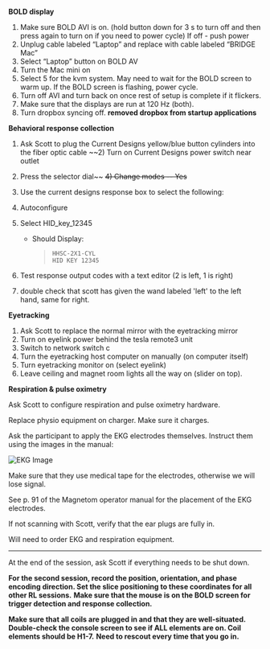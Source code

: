 **BOLD display**

1) Make sure BOLD AVI is on. (hold button down for 3 s to turn off and then press again to turn on if you need to power cycle)
If off - push power
2) Unplug cable labeled “Laptop” and replace with cable labeled “BRIDGE Mac”
3) Select “Laptop” button on BOLD AV
4) Turn the Mac mini on
5) Select 5 for the kvm system. May need to wait for the BOLD screen to warm up. If the BOLD screen is flashing, power cycle. 
6) Turn off AVI and turn back on once rest of setup is complete if it flickers.
7) Make sure that the displays are run at 120 Hz (both).
8) Turn dropbox syncing off. **removed dropbox from startup applications**

**Behavioral response collection**

1) Ask Scott to plug the Current Designs yellow/blue button cylinders into the fiber optic cable
~~2) Turn on Current Designs power switch near outlet
3) Press the selector dial~~
~~4) Change modes -- Yes~~
2) Use the current designs response box to select the following: 
3) Autoconfigure 
4) Select HID_key_12345 
    * Should Display:
       >`HHSC-2X1-CYL`<br>
       >`HID KEY 12345`

5) Test response output codes with a text editor (2 is left, 1 is right)

6) double check that scott has given the wand labeled 'left' to the left hand, same for right. 

**Eyetracking**

1) Ask Scott to replace the normal mirror with the eyetracking mirror
2) Turn on eyelink power behind the tesla remote3 unit
3) Switch to network switch c
4) Turn the eyetracking host computer on manually (on computer itself)
5) Turn eyetracking monitor on (select eyelink)
6) Leave ceiling and magnet room lights all the way on (slider on top).

**Respiration & pulse oximetry** 

Ask Scott to configure respiration and pulse oximetry hardware. 

Replace physio equipment on charger. Make sure it charges.

Ask the participant to apply the EKG electrodes themselves. Instruct them using the images in the manual: 

![EKG Image](https://github.com/kmbond/loki_1/blob/master/images/ekg_pos.png)

Make sure that they use medical tape for the electrodes, otherwise we will lose signal.
 
See p. 91 of the Magnetom operator manual for the placement of the EKG electrodes.  

If not scanning with Scott, verify that the ear plugs are fully in. 

Will need to order EKG and respiration equipment. 
___

At the end of the session, ask Scott if everything needs to be shut down.

**For the second session, record the position, orientation, and phase encoding direction. Set the slice positioning to these coordinates for all other RL sessions.**
**Make sure that the mouse is on the BOLD screen for trigger detection and response collection.**

**Make sure that all coils are plugged in and that they are well-situated. Double-check the console screen to see if ALL elements are on. Coil elements should be H1-7.**
**Need to rescout every time that you go in.** 
